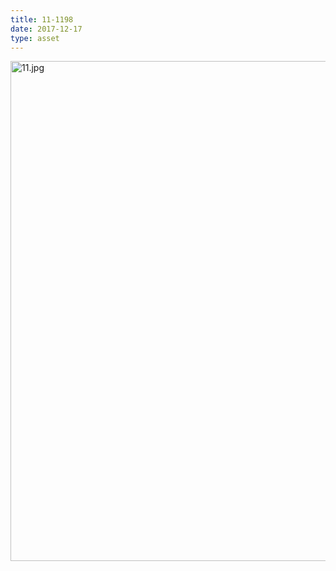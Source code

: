 ```yaml
---
title: 11-1198
date: 2017-12-17
type: asset
---
```

<img src="http://ccnmtl.columbia.edu/projects/histologylab/assets/images/11.jpg" width="800" alt="11.jpg" style="margin: 0;padding: 0;border: 0;">